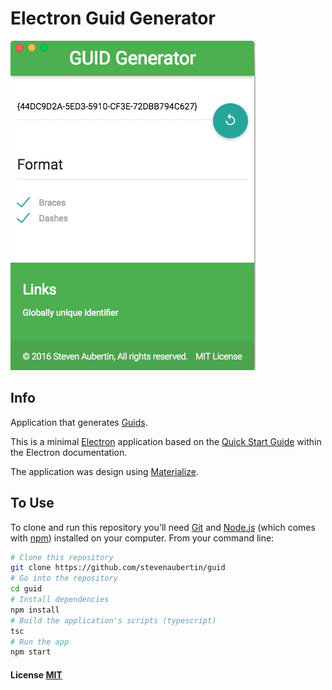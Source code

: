 # Electron Guid Generator

![alt](https://github.com/stevenaubertin/pictures/blob/master/guid/preview.png)

## Info

Application that generates [Guids](https://en.wikipedia.org/wiki/Globally_unique_identifier).

This is a minimal [Electron](electron.atom.io) application based on the [Quick Start Guide](http://electron.atom.io/docs/latest/tutorial/quick-start) within the Electron documentation.

The application was design using [Materialize](http://materializecss.com/).

## To Use

To clone and run this repository you'll need [Git](https://git-scm.com) and [Node.js](https://nodejs.org/en/download/) (which comes with [npm](http://npmjs.com)) installed on your computer. From your command line:

```bash
# Clone this repository
git clone https://github.com/stevenaubertin/guid
# Go into the repository
cd guid
# Install dependencies
npm install
# Build the application's scripts (typescript)
tsc
# Run the app
npm start
```

#### License [MIT](LICENSE)
